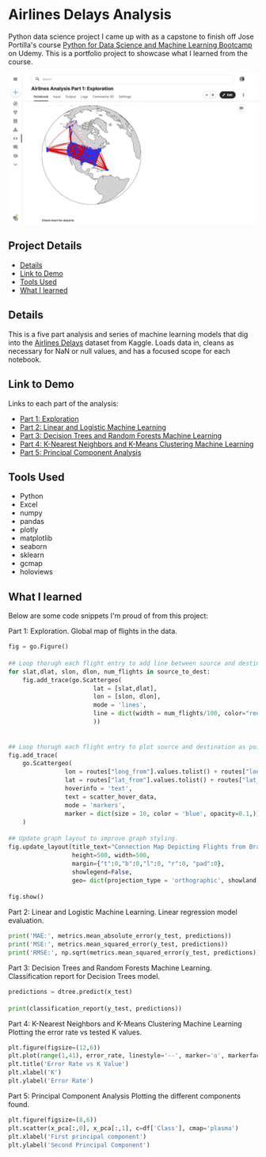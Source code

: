 # Airlines Delays Analysis

Python data science project I came up with as a capstone to finish off Jose Portilla's course [Python for Data Science and Machine Learning Bootcamp](https://www.udemy.com/course/python-for-data-science-and-machine-learning-bootcamp/) on Udemy. This is a portfolio project to showcase what I learned from the course.

!["Report"](./airline-delays-python-analysis-1.jpg)

## Project Details

- [Details](#details)
- [Link to Demo](#link-to-demo)
- [Tools Used](#tools-used)
- [What I learned](#what-i-learned)

## Details

This is a five part analysis and series of machine learning models that dig into the [Airlines Delays](https://www.kaggle.com/datasets/ulrikthygepedersen/airlines-delay) dataset from Kaggle. Loads data in, cleans as necessary for NaN or null values, and has a focused scope for each notebook.

## Link to Demo

Links to each part of the analysis:

- [Part 1: Exploration](https://www.kaggle.com/code/garrettbecker/airlines-analysis-part-1-exploration/notebook)
- [Part 2: Linear and Logistic Machine Learning](https://www.kaggle.com/code/garrettbecker/airlines-analysis-part-2-linear-logistic-ml)
- [Part 3: Decision Trees and Random Forests Machine Learning](https://www.kaggle.com/code/garrettbecker/airlines-analysis-part-3-dt-rf-ml)
- [Part 4: K-Nearest Neighbors and K-Means Clustering Machine Learning](https://www.kaggle.com/code/garrettbecker/airlines-analysis-part-4-knn-k-means-ml)
- [Part 5: Principal Component Analysis](https://www.kaggle.com/code/garrettbecker/airlines-analysis-part-5-pca-ml)

## Tools Used

- Python
- Excel
- numpy
- pandas
- plotly
- matplotlib
- seaborn
- sklearn
- gcmap
- holoviews

## What I learned

Below are some code snippets I'm proud of from this project:

Part 1: Exploration.
Global map of flights in the data.

```python
fig = go.Figure()

## Loop thorugh each flight entry to add line between source and destination
for slat,dlat, slon, dlon, num_flights in source_to_dest:
    fig.add_trace(go.Scattergeo(
                        lat = [slat,dlat],
                        lon = [slon, dlon],
                        mode = 'lines',
                        line = dict(width = num_flights/100, color="red")
                        ))


## Loop thorugh each flight entry to plot source and destination as points.
fig.add_trace(
    go.Scattergeo(
                lon = routes["long_from"].values.tolist() + routes["long_to"].values.tolist(),
                lat = routes["lat_from"].values.tolist() + routes["lat_to"].values.tolist(),
                hoverinfo = 'text',
                text = scatter_hover_data,
                mode = 'markers',
                marker = dict(size = 10, color = 'blue', opacity=0.1,))
    )

## Update graph layout to improve graph styling.
fig.update_layout(title_text="Connection Map Depicting Flights from Brazil to All Other Countries (Orthographic Projection)",
                  height=500, width=500,
                  margin={"t":0,"b":0,"l":0, "r":0, "pad":0},
                  showlegend=False,
                  geo= dict(projection_type = 'orthographic', showland = True, landcolor = 'lightgrey', countrycolor = 'grey'))

fig.show()
```

Part 2: Linear and Logistic Machine Learning.
Linear regression model evaluation.

```python
print('MAE:', metrics.mean_absolute_error(y_test, predictions))
print('MSE:', metrics.mean_squared_error(y_test, predictions))
print('RMSE:', np.sqrt(metrics.mean_squared_error(y_test, predictions)))
```

Part 3: Decision Trees and Random Forests Machine Learning.
Classification report for Decision Trees model.

```python
predictions = dtree.predict(x_test)

print(classification_report(y_test, predictions))
```

Part 4: K-Nearest Neighbors and K-Means Clustering Machine Learning
Plotting the error rate vs tested K values.

```python
plt.figure(figsize=(12,6))
plt.plot(range(1,41), error_rate, linestyle='--', marker='o', markerfacecolor='red', markersize=10)
plt.title('Error Rate vs K Value')
plt.xlabel('K')
plt.ylabel('Error Rate')
```

Part 5: Principal Component Analysis
Plotting the different components found.

```python
plt.figure(figsize=(8,6))
plt.scatter(x_pca[:,0], x_pca[:,1], c=df['Class'], cmap='plasma')
plt.xlabel('First principal component')
plt.ylabel('Second Principal Component')
```
